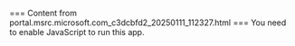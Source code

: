 === Content from portal.msrc.microsoft.com_c3dcbfd2_20250111_112327.html ===
You need to enable JavaScript to run this app.
